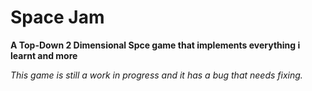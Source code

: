 # Space Jam
**A Top-Down 2 Dimensional Spce game that implements everything i learnt and more**

*This game is still a work in progress and it has a bug that needs fixing.*
